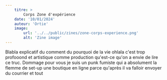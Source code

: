 ```yaml
---
    titre: >
        Corps Zone d'expérience
    date: '10/01/2024'
    auteur: 'Ortie'
    image:
        url: '../../public/zines/zone-corps-experience.png'
        alt: 'Zine image'
---
```


Blabla explicatif du comment du pourquoi de la vie ohlala c'est trop profooond et artistique comme production qu'est-ce qu'on a envie de lire ce truc. Dommage pour vous je suis un punk fumiste qui a absolument la flemme de set-up une boutique en ligne parce qu'après il va falloir envoyer du courrier et tout